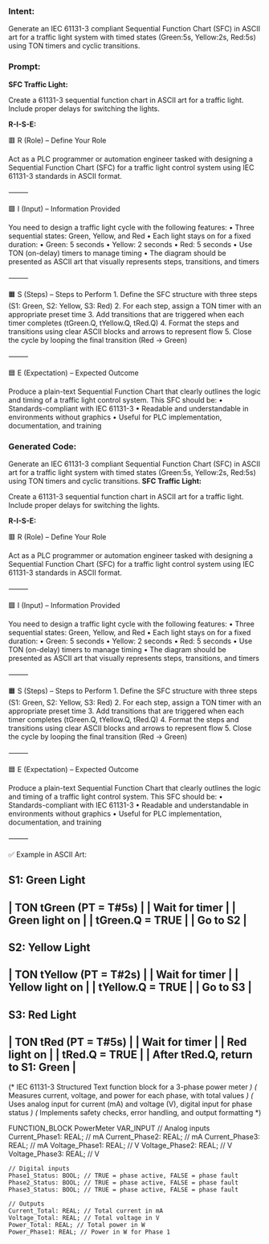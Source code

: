 ### Intent:
Generate an IEC 61131-3 compliant Sequential Function Chart (SFC) in ASCII art for a traffic light system with timed states (Green:5s, Yellow:2s, Red:5s) using TON timers and cyclic transitions.

### Prompt:
**SFC Traffic Light:**

Create a 61131-3 sequential function chart in ASCII art for a traffic light. Include proper delays for switching the lights.

**R-I-S-E:**

🟥 R (Role) – Define Your Role

Act as a PLC programmer or automation engineer tasked with designing a Sequential Function Chart (SFC) for a traffic light control system using IEC 61131-3 standards in ASCII format.

⸻

🟩 I (Input) – Information Provided

You need to design a traffic light cycle with the following features:
	•	Three sequential states: Green, Yellow, and Red
	•	Each light stays on for a fixed duration:
	•	Green: 5 seconds
	•	Yellow: 2 seconds
	•	Red: 5 seconds
	•	Use TON (on-delay) timers to manage timing
	•	The diagram should be presented as ASCII art that visually represents steps, transitions, and timers

⸻

🟧 S (Steps) – Steps to Perform
	1.	Define the SFC structure with three steps (S1: Green, S2: Yellow, S3: Red)
	2.	For each step, assign a TON timer with an appropriate preset time
	3.	Add transitions that are triggered when each timer completes (tGreen.Q, tYellow.Q, tRed.Q)
	4.	Format the steps and transitions using clear ASCII blocks and arrows to represent flow
	5.	Close the cycle by looping the final transition (Red → Green)

⸻

🟦 E (Expectation) – Expected Outcome

Produce a plain-text Sequential Function Chart that clearly outlines the logic and timing of a traffic light control system. This SFC should be:
	•	Standards-compliant with IEC 61131-3
	•	Readable and understandable in environments without graphics
	•	Useful for PLC implementation, documentation, and training

### Generated Code:
Generate an IEC 61131-3 compliant Sequential Function Chart (SFC) in ASCII art for a traffic light system with timed states (Green:5s, Yellow:2s, Red:5s) using TON timers and cyclic transitions.
**SFC Traffic Light:**

Create a 61131-3 sequential function chart in ASCII art for a traffic light. Include proper delays for switching the lights.

**R-I-S-E:**

🟥 R (Role) – Define Your Role

Act as a PLC programmer or automation engineer tasked with designing a Sequential Function Chart (SFC) for a traffic light control system using IEC 61131-3 standards in ASCII format.

⸻

🟩 I (Input) – Information Provided

You need to design a traffic light cycle with the following features:
	•	Three sequential states: Green, Yellow, and Red
	•	Each light stays on for a fixed duration:
	•	Green: 5 seconds
	•	Yellow: 2 seconds
	•	Red: 5 seconds
	•	Use TON (on-delay) timers to manage timing
	•	The diagram should be presented as ASCII art that visually represents steps, transitions, and timers

⸻

🟧 S (Steps) – Steps to Perform
	1.	Define the SFC structure with three steps (S1: Green, S2: Yellow, S3: Red)
	2.	For each step, assign a TON timer with an appropriate preset time
	3.	Add transitions that are triggered when each timer completes (tGreen.Q, tYellow.Q, tRed.Q)
	4.	Format the steps and transitions using clear ASCII blocks and arrows to represent flow
	5.	Close the cycle by looping the final transition (Red → Green)

⸻

🟦 E (Expectation) – Expected Outcome

Produce a plain-text Sequential Function Chart that clearly outlines the logic and timing of a traffic light control system. This SFC should be:
	•	Standards-compliant with IEC 61131-3
	•	Readable and understandable in environments without graphics
	•	Useful for PLC implementation, documentation, and training

⸻

✅ Example in ASCII Art:

 S1: Green Light
  ----
| TON tGreen (PT = T#5s) |
| Wait for timer |
| Green light on |
| tGreen.Q = TRUE |
| Go to S2 |
  ----

 S2: Yellow Light
  ----
| TON tYellow (PT = T#2s) |
| Wait for timer |
| Yellow light on |
| tYellow.Q = TRUE |
| Go to S3 |
  ----

 S3: Red Light
  ----
| TON tRed (PT = T#5s) |
| Wait for timer |
| Red light on |
| tRed.Q = TRUE |
| After tRed.Q, return to S1: Green |
  ----
(* IEC 61131-3 Structured Text function block for a 3-phase power meter *)
(* Measures current, voltage, and power for each phase, with total values *)
(* Uses analog input for current (mA) and voltage (V), digital input for phase status *)
(* Implements safety checks, error handling, and output formatting *)

FUNCTION_BLOCK PowerMeter
VAR_INPUT
    // Analog inputs
    Current_Phase1: REAL; // mA
    Current_Phase2: REAL; // mA
    Current_Phase3: REAL; // mA
    Voltage_Phase1: REAL; // V
    Voltage_Phase2: REAL; // V
    Voltage_Phase3: REAL; // V
    
    // Digital inputs
    Phase1_Status: BOOL; // TRUE = phase active, FALSE = phase fault
    Phase2_Status: BOOL; // TRUE = phase active, FALSE = phase fault
    Phase3_Status: BOOL; // TRUE = phase active, FALSE = phase fault
    
    // Outputs
    Current_Total: REAL; // Total current in mA
    Voltage_Total: REAL; // Total voltage in V
    Power_Total: REAL; // Total power in W
    Power_Phase1: REAL; // Power in W for Phase 1
